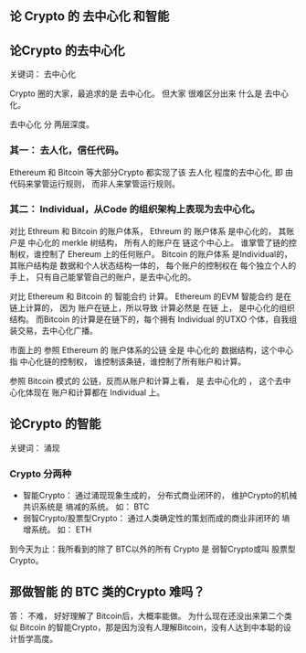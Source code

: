 ## 论 Crypto 的 去中心化 和智能

## 论Crypto 的去中心化
关键词： 去中心化

Crypto 圈的大家，最追求的是 去中心化。 
但大家 很难区分出来 什么是 去中心化。 

去中心化 分 两层深度。
### 其一： 去人化，信任代码。
Ethereum 和 Bitcoin 等大部分Crypto 都实现了该 去人化 程度的去中心化, 即 由代码来掌管运行规则， 而非人来掌管运行规则。
### 其二： Individual，从Code 的组织架构上表现为去中心化。
对比 Ethreum 和 Bitcoin 的账户体系， 
Ethreum 的 账户体系 是中心化的， 其账户是 中心化的 merkle 树结构， 所有人的账户在 链这个中心上。  谁掌管了链的控制权，谁控制了 Ehereum 上的任何账户。 
Bitcoin 的账户体系 是Individual的，其账户结构是 数据和个人状态结构一体的， 每个账户的控制权在 每个独立个人的手上， 只有自己能掌管自己的账户，是去中心化的。 

对比 Ethereum 和 Bitcoin 的 智能合约 计算。
Ethereum 的EVM 智能合约 是在 链上计算的， 因为 账户在链上，所以导致 计算必然是 在链 上， 是中心化的组织结构。 而Bitcoin 的计算是在链下的，每个拥有 Individual 的UTXO 个体，自我组装交易，去中心化广播。 

市面上的 参照 Ethereum 的 账户体系的公链 全是 中心化的 数据结构，这个中心指 中心化链的控制权， 谁控制该条链，谁控制了所有账户和计算。 

参照 Bitcoin 模式的 公链，反而从账户和计算上看， 是 去中心化的 ， 这个去中心化体现在 账户和计算都在 Individual 上。

## 论Crypto 的智能
关键词： 涌现

### Crypto 分两种
- 智能Crypto： 通过涌现现象生成的， 分布式商业闭环的， 维护Crypto的机械共识系统是 墒减的系统。 如： BTC
- 弱智Crypto/股票型Crypto： 通过人类确定性的策划而成的商业非闭环的 墒增系统。 如： ETH

 到今天为止：我所看到的除了 BTC以外的所有 Crypto 是 弱智Crypto或叫 股票型Crypto。

##  那做智能 的 BTC 类的Crypto 难吗？ 
 答： 不难， 好好理解了 Bitcoin后，大概率能做。 为什么现在还没出来第二个类似 Bitcoin 的智能Crypto，那是因为没有人理解Bitcoin，没有人达到中本聪的设计哲学高度。

 
